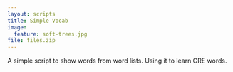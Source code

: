```yaml
---
layout: scripts
title: Simple Vocab
image:
  feature: soft-trees.jpg
file: files.zip
---
```

A simple script to show words from word lists. Using it to learn GRE words.
